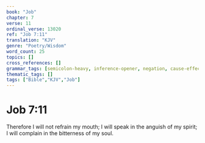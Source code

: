 ```yaml
---
book: "Job"
chapter: 7
verse: 11
ordinal_verse: 13020
ref: "Job 7:11"
translation: "KJV"
genre: "Poetry/Wisdom"
word_count: 25
topics: []
cross_references: []
grammar_tags: [semicolon-heavy, inference-opener, negation, cause-effect]
thematic_tags: []
tags: ["Bible","KJV","Job"]
---
```


# Job 7:11

Therefore I will not refrain my mouth; I will speak in the anguish of my spirit; I will complain in the bitterness of my soul.
